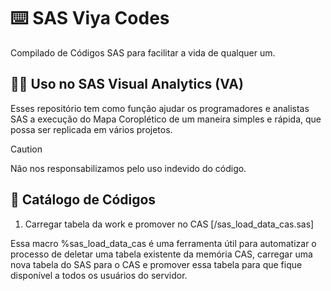 # ⌨️ SAS Viya Codes
Compilado de Códigos SAS para facilitar a vida de qualquer um.

## 👨‍💻 Uso no SAS Visual Analytics (VA)

Esses repositório tem como função ajudar os programadores e analistas SAS a execução do Mapa Coroplético de um maneira simples e rápida, que possa ser replicada em vários projetos.

> [!CAUTION]
> Não nos responsabilizamos pelo uso indevido do código.

## 📖 Catálogo de Códigos

001. Carregar tabela da work e promover no CAS [/sas_load_data_cas.sas]

Essa macro %sas_load_data_cas é uma ferramenta útil para automatizar o processo de deletar uma tabela existente da memória CAS, carregar uma nova tabela do SAS para o CAS e promover essa tabela para que fique disponível a todos os usuários do servidor.
